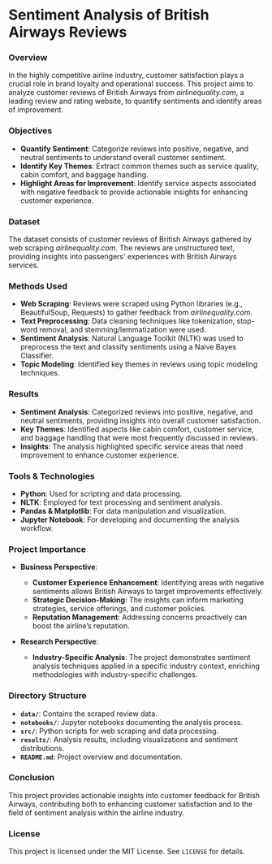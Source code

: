 # Sentiment Analysis of British Airways Reviews

### Overview
In the highly competitive airline industry, customer satisfaction plays a crucial role in brand loyalty and operational success. This project aims to analyze customer reviews of British Airways from *airlinequality.com*, a leading review and rating website, to quantify sentiments and identify areas of improvement.

### Objectives
- **Quantify Sentiment**: Categorize reviews into positive, negative, and neutral sentiments to understand overall customer sentiment.
- **Identify Key Themes**: Extract common themes such as service quality, cabin comfort, and baggage handling.
- **Highlight Areas for Improvement**: Identify service aspects associated with negative feedback to provide actionable insights for enhancing customer experience.

### Dataset
The dataset consists of customer reviews of British Airways gathered by web scraping *airlinequality.com*. The reviews are unstructured text, providing insights into passengers' experiences with British Airways services.

### Methods Used
- **Web Scraping**: Reviews were scraped using Python libraries (e.g., BeautifulSoup, Requests) to gather feedback from *airlinequality.com*.
- **Text Preprocessing**: Data cleaning techniques like tokenization, stop-word removal, and stemming/lemmatization were used.
- **Sentiment Analysis**: Natural Language Toolkit (NLTK) was used to preprocess the text and classify sentiments using a Naive Bayes Classifier.
- **Topic Modeling**: Identified key themes in reviews using topic modeling techniques.

### Results
- **Sentiment Analysis**: Categorized reviews into positive, negative, and neutral sentiments, providing insights into overall customer satisfaction.
- **Key Themes**: Identified aspects like cabin comfort, customer service, and baggage handling that were most frequently discussed in reviews.
- **Insights**: The analysis highlighted specific service areas that need improvement to enhance customer experience.

### Tools & Technologies
- **Python**: Used for scripting and data processing.
- **NLTK**: Employed for text processing and sentiment analysis.
- **Pandas & Matplotlib**: For data manipulation and visualization.
- **Jupyter Notebook**: For developing and documenting the analysis workflow.

### Project Importance
- **Business Perspective**: 
  - **Customer Experience Enhancement**: Identifying areas with negative sentiments allows British Airways to target improvements effectively.
  - **Strategic Decision-Making**: The insights can inform marketing strategies, service offerings, and customer policies.
  - **Reputation Management**: Addressing concerns proactively can boost the airline’s reputation.

- **Research Perspective**:
  - **Industry-Specific Analysis**: The project demonstrates sentiment analysis techniques applied in a specific industry context, enriching methodologies with industry-specific challenges.

### Directory Structure
- **`data/`**: Contains the scraped review data.
- **`notebooks/`**: Jupyter notebooks documenting the analysis process.
- **`src/`**: Python scripts for web scraping and data processing.
- **`results/`**: Analysis results, including visualizations and sentiment distributions.
- **`README.md`**: Project overview and documentation.

### Conclusion
This project provides actionable insights into customer feedback for British Airways, contributing both to enhancing customer satisfaction and to the field of sentiment analysis within the airline industry.

### License
This project is licensed under the MIT License. See `LICENSE` for details.
